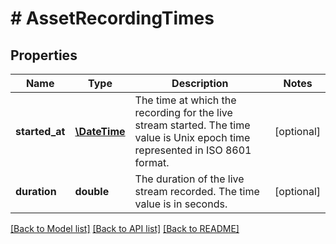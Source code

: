 # # AssetRecordingTimes

## Properties

Name | Type | Description | Notes
------------ | ------------- | ------------- | -------------
**started_at** | [**\DateTime**](\DateTime.md) | The time at which the recording for the live stream started. The time value is Unix epoch time represented in ISO 8601 format. | [optional]
**duration** | **double** | The duration of the live stream recorded. The time value is in seconds. | [optional]

[[Back to Model list]](../../README.md#models) [[Back to API list]](../../README.md#endpoints) [[Back to README]](../../README.md)
